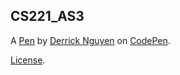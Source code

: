 CS221_AS3
---------


A [Pen](https://codepen.io/DerrickNguyen0710/pen/LYgyZOd) by [Derrick Nguyen](https://codepen.io/DerrickNguyen0710) on [CodePen](https://codepen.io).

[License](https://codepen.io/license/pen/LYgyZOd).